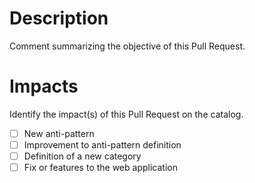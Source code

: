 # Description

Comment summarizing the objective of this Pull Request.

# Impacts
Identify the impact(s) of this Pull Request on the catalog.

- [ ] New anti-pattern
- [ ] Improvement to anti-pattern definition
- [ ] Definition of a new category
- [ ] Fix or features to the web application
